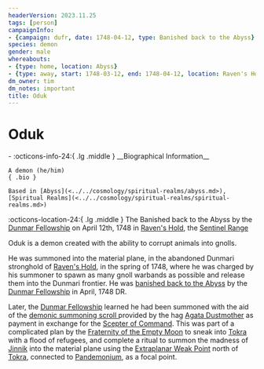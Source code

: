```yaml
---
headerVersion: 2023.11.25
tags: [person]
campaignInfo:
- {campaign: dufr, date: 1748-04-12, type: Banished back to the Abyss}
species: demon
gender: male
whereabouts:
- {type: home, location: Abyss}
- {type: away, start: 1748-03-12, end: 1748-04-12, location: Raven's Hold}
dm_owner: tim
dm_notes: important
title: Oduk
---
```

# Oduk
<div class="grid cards ext-narrow-margin ext-one-column" markdown>
- :octicons-info-24:{ .lg .middle } __Biographical Information__

    A demon (he/him)  
    { .bio }

    Based in [Abyss](<../../cosmology/spiritual-realms/abyss.md>), [Spiritual Realms](<../../cosmology/spiritual-realms/spiritual-realms.md>)
</div>



:octicons-location-24:{ .lg .middle } The Banished back to the Abyss by the [Dunmar Fellowship](<../pcs/dunmar-fellowship/dunmar-fellowship.md>) on April 12th, 1748 in [Raven's Hold](<../../gazetteer/greater-dunmar/dunmari-basin/raven-s-hold.md>), the [Sentinel Range](<../../gazetteer/sentinel-range.md>)  


Oduk is a demon created with the ability to corrupt animals into gnolls. 




He was summoned into the material plane, in the abandoned Dunmari stronghold of [Raven's Hold](<../../gazetteer/greater-dunmar/dunmari-basin/raven-s-hold.md>), in the spring of 1748, where he was charged by his summoner to spawn as many gnoll warbands as possible and release them into the Dunmari frontier. He was [banished back to the Abyss](<../../campaigns/dunmari-frontier/session-notes/session-11-dufr.md>) by the [Dunmar Fellowship](<../pcs/dunmar-fellowship/dunmar-fellowship.md>) in April, 1748 DR. 



Later, the [Dunmar Fellowship](<../pcs/dunmar-fellowship/dunmar-fellowship.md>) learned he had been summoned with the aid of the [demonic summoning scroll ](<../../campaigns/dunmari-frontier/mirror-visions/ivory-scroll-cap-vision.md>)provided by the hag [Agata Dustmother](<../fey/agata.md>) as payment in exchange for the [Scepter of Command](<../../things/artifacts-of-power/scepter-of-command.md>). This was part of a complicated plan by the [Fraternity of the Empty Moon](<../../groups/fraternity-of-the-empty-moon.md>) to sneak into [Tokra](<../../gazetteer/greater-dunmar/realms/dunmar/central-dunmar/tokra/tokra.md>) with a flood of refugees, and complete a ritual to summon the madness of [Jinnik](<../../gods-and-religions/gods/high-gods/jinnik.md>) into the material plane using the [Extraplanar Weak Point](<../../cosmology/planar-concepts/extraplanar-weak-point.md>) north of [Tokra](<../../gazetteer/greater-dunmar/realms/dunmar/central-dunmar/tokra/tokra.md>), connected to [Pandemonium](<../../cosmology/spiritual-realms/pandemonium.md>), as a focal point. 

